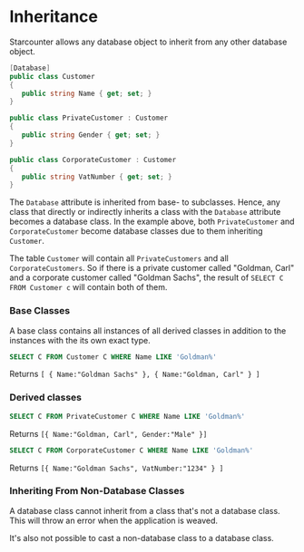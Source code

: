 # Inheritance

Starcounter allows any database object to inherit from any other database object.

```csharp
[Database]
public class Customer
{
   public string Name { get; set; }
}

public class PrivateCustomer : Customer
{
   public string Gender { get; set; }
}

public class CorporateCustomer : Customer
{
   public string VatNumber { get; set; }
}
```

The `Database` attribute is inherited from base- to subclasses. Hence, any class that directly or indirectly inherits a class with the `Database` attribute becomes a database class. In the example above, both `PrivateCustomer` and `CorporateCustomer` become database classes due to them inheriting `Customer`.

The table `Customer` will contain all `PrivateCustomers` and all `CorporateCustomers`. So if there is a private customer called "Goldman, Carl" and a corporate customer called "Goldman Sachs", the result of `SELECT C FROM Customer c` will contain both of them.

### Base Classes

A base class contains all instances of all derived classes in addition to the instances with the its own exact type.

```sql
SELECT C FROM Customer C WHERE Name LIKE 'Goldman%'
```

Returns `[ { Name:"Goldman Sachs" }, { Name:"Goldman, Carl" } ]`

### Derived classes

```sql
SELECT C FROM PrivateCustomer C WHERE Name LIKE 'Goldman%'
```

Returns `[{ Name:"Goldman, Carl", Gender:"Male" }]`

```sql
SELECT C FROM CorporateCustomer C WHERE Name LIKE 'Goldman%'
```

Returns `[{ Name:"Goldman Sachs", VatNumber:"1234" } ]`

### Inheriting From Non-Database Classes

A database class cannot inherit from a class that's not a database class. This will throw an error when the application is weaved.

It's also not possible to cast a non-database class to a database class.

